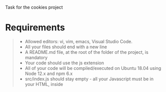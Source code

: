 Task for the cookies project
# Requirements

> - Allowed editors: vi, vim, emacs, Visual Studio Code.
> - All your files should end with a new line
> - A README.md file, at the root of the folder of the project, is mandatory
> - Your code should use the js extension
> - All of your code will be compiled/executed on Ubuntu 18.04 using Node 12.x and npm 6.x
> - src/index.js should stay empty - all your Javascript must be in your HTML, inside <script>